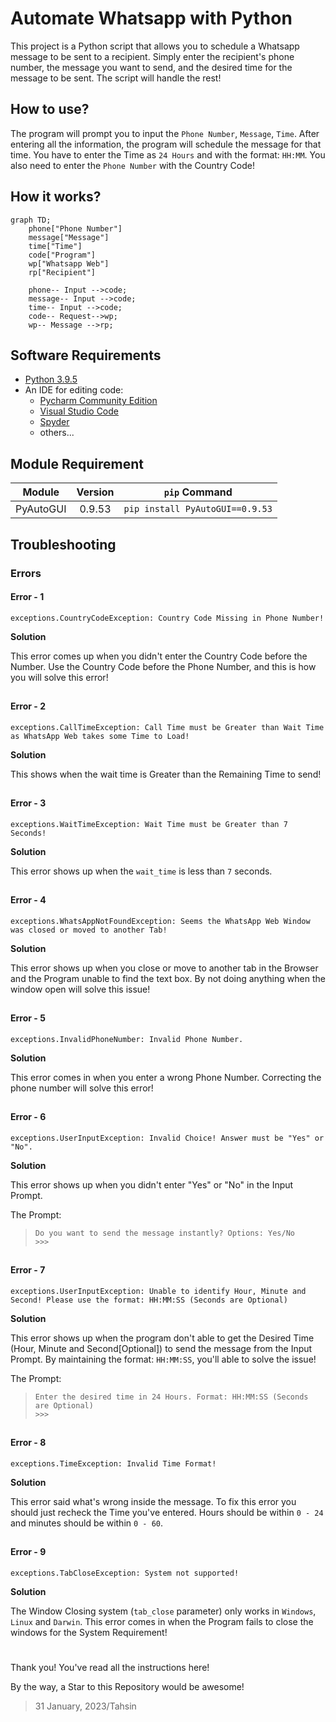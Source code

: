 # Automate Whatsapp with Python

This project is a Python script that allows you to schedule a Whatsapp message to be sent to a recipient. Simply enter the recipient's phone number, the message you want to send, and the desired time for the message to be sent. The script will handle the rest!

## How to use?
The program will prompt you to input the `Phone Number`, `Message`, `Time`. After entering all the information, the program will schedule the message for that time. You have to enter the Time as `24 Hours` and with the format: `HH:MM`. You also need to enter the `Phone Number` with the Country Code!

## How it works?
```mermaid
graph TD;
    phone["Phone Number"]
    message["Message"]
    time["Time"]
    code["Program"]
    wp["Whatsapp Web"]
    rp["Recipient"]
    
    phone-- Input -->code;
    message-- Input -->code;
    time-- Input -->code;
    code-- Request-->wp;
    wp-- Message -->rp;
```

## Software Requirements
- [Python 3.9.5](https://www.python.org/downloads/release/python-395/)
- An IDE for editing code:
   - [Pycharm Community Edition](https://www.jetbrains.com/pycharm/download)
   - [Visual Studio Code](https://code.visualstudio.com/download)
   - [Spyder](https://www.spyder-ide.org/#section-download)
   - others...
   
## Module Requirement
| Module | Version | `pip` Command |
| :--: | :-----: | :---: |
| PyAutoGUI | 0.9.53 | `pip install PyAutoGUI==0.9.53` |


## Troubleshooting

### Errors

#### **Error - 1**
```
exceptions.CountryCodeException: Country Code Missing in Phone Number!
```

**Solution**

This error comes up when you didn't enter the Country Code before the Number. Use the Country Code before the Phone Number, and this is how you will solve this error!

##

#### **Error - 2**
```
exceptions.CallTimeException: Call Time must be Greater than Wait Time as WhatsApp Web takes some Time to Load!
```

**Solution**

This shows when the wait time is Greater than the Remaining Time to send!

##

#### **Error - 3**
```
exceptions.WaitTimeException: Wait Time must be Greater than 7 Seconds!
```

**Solution**

This error shows up when the `wait_time` is less than `7` seconds.

##

#### **Error - 4**
```
exceptions.WhatsAppNotFoundException: Seems the WhatsApp Web Window was closed or moved to another Tab!
```

**Solution**

This error shows up when you close or move to another tab in the Browser and the Program unable to find the text box. By not doing anything when the window open will solve this issue!

##

#### **Error - 5**
```
exceptions.InvalidPhoneNumber: Invalid Phone Number.
```

**Solution**

This error comes in when you enter a wrong Phone Number. Correcting the phone number will solve this error!

##

#### **Error - 6**
```
exceptions.UserInputException: Invalid Choice! Answer must be "Yes" or "No".
```

**Solution**

This error shows up when you didn't enter "Yes" or "No" in the Input Prompt.

The Prompt: 
> ```
> Do you want to send the message instantly? Options: Yes/No
> >>>
> ```

##

#### **Error - 7**
```
exceptions.UserInputException: Unable to identify Hour, Minute and Second! Please use the format: HH:MM:SS (Seconds are Optional)
```

**Solution**

This error shows up when the program don't able to get the Desired Time (Hour, Minute and Second[Optional]) to send the message from the Input Prompt. By maintaining the format: `HH:MM:SS`, you'll able to solve the issue!

The Prompt:
> ```
> Enter the desired time in 24 Hours. Format: HH:MM:SS (Seconds are Optional)
> >>>
> ```

##

#### **Error - 8**
```
exceptions.TimeException: Invalid Time Format!
```

**Solution**

This error said what's wrong inside the message. To fix this error you should just recheck the Time you've entered. Hours should be within `0 - 24` and minutes should be within `0 - 60`.


##

#### **Error - 9**
```
exceptions.TabCloseException: System not supported!
```

**Solution**

The Window Closing system (`tab_close` parameter) only works in `Windows`, `Linux` and `Darwin`. This error comes in when the Program fails to close the windows for the System Requirement!


#

Thank you! You've read all the instructions here!

By the way, a Star to this Repository would be awesome!

> 31 January, 2023/Tahsin